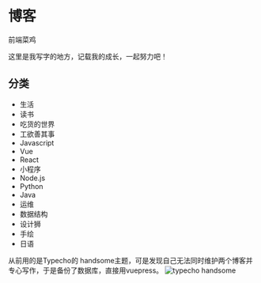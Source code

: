 # 博客

前端菜鸡

这里是我写字的地方，记载我的成长，一起努力吧！

## 分类
* 生活
* 读书
* 吃货的世界
* 工欲善其事
* Javascript
* Vue
* React
* 小程序
* Node.js
* Python
* Java
* 运维
* 数据结构
* 设计狮
* 手绘
* 日语

从前用的是Typecho的 handsome主题，可是发现自己无法同时维护两个博客并专心写作，于是备份了数据库，直接用vuepress。
![typecho handsome](https://huixiong.oss-cn-beijing.aliyuncs.com/blog/blog_2020-04-27_14-56-26.png)
